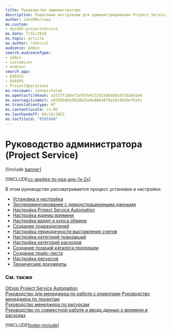 ```yaml
---
title: Руководство администратора
description: Пошаговые инструкции для администрирования Project Service
author: JohnPBurrows
ms.custom:
- dyn365-projectservice
ms.date: 7/31/2018
ms.topic: article
ms.author: ruhercul
audience: Admin
search.audienceType:
- admin
- customizer
- enduser
search.app:
- D365CE
- D365PS
- ProjectOperations
ms.reviewer: johnmichalak
ms.openlocfilehash: a331ff1d0af1af6fb4133923d65b01d7cba941e6
ms.sourcegitcommit: c0792bd65d92db25e0e8864879a19c4b93efb10c
ms.translationtype: HT
ms.contentlocale: ru-RU
ms.lasthandoff: 04/14/2022
ms.locfileid: "8595560"
---
```

# <a name="administrator-guide-project-service"></a>Руководство администратора (Project Service)

[!include [banner](../includes/psa-now-project-operations.md)]

[!INCLUDE[cc-applies-to-psa-app-1x-2x](../includes/cc-applies-to-psa-app-1x-2x.md)]

В этом руководстве рассматривается процесс установки и настройки:  
  
- [Установка и настройка](install-customize.md)
- [Экспериментирование с демонстрационными данными](use-demo-data.md)
- [Настройка Project Service Automation](configure.md)
- [Настройка единиц времени](set-up-time-units.md)
- [Настройка валют и курса обмена](set-up-currencies-exchange-rates.md)
- [Создание подразделений](create-organizational-units.md)
- [Настройка периодичности выставления счетов](set-up-invoice-frequencies.md)
- [Настройка категорий транзакций](configure-transaction-categories.md)
- [Настройка категорий расходов](configure-expense-categories.md)
- [Создание позиций каталога продукции](create-product-catalog-items.md)
- [Создание прайс-листа](create-price-list.md)
- [Настройка ресурсов](set-up-resources.md)
- [Технические документы](white-papers.md)
  
### <a name="see-also"></a>См. также  
 [Обзор Project Service Automation](../psa/overview.md)    
 [Руководство для менеджера по работе с клиентами](../psa/account-manager-guide.md) [Руководство менеджера по проектам](../psa/project-manager-guide.md)   
 [Руководство менеджера по ресурсам](../psa/resource-manager-guide.md)   
 [Руководство по совместной работе и вводу данных о времени и расходах](../psa/time-expense-collaboration-guide.md)


[!INCLUDE[footer-include](../includes/footer-banner.md)]
